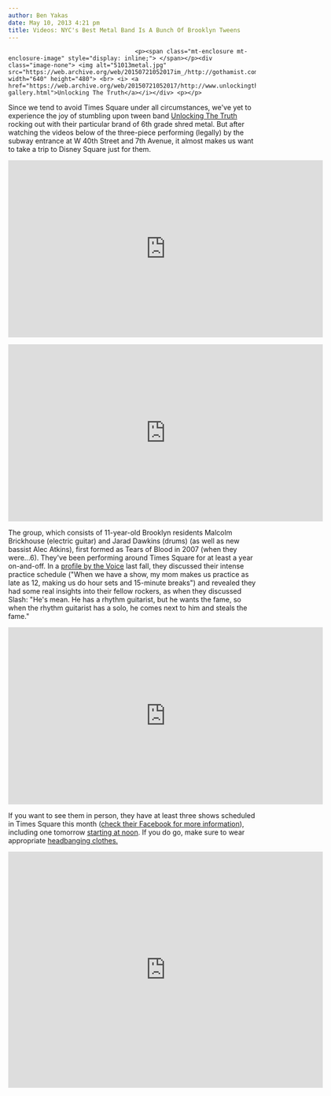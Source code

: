 ```yaml
---
author: Ben Yakas
date: May 10, 2013 4:21 pm
title: Videos: NYC's Best Metal Band Is A Bunch Of Brooklyn Tweens
---
```


	
										<p><span class="mt-enclosure mt-enclosure-image" style="display: inline;"> </span></p><div class="image-none"> <img alt="51013metal.jpg" src="https://web.archive.org/web/20150721052017im_/http://gothamist.com/attachments/byakas/51013metal.jpg" width="640" height="480"> <br> <i> <a href="https://web.archive.org/web/20150721052017/http://www.unlockingthetruthband.com/photo-gallery.html">Unlocking The Truth</a></i></div> <p></p>

<p>Since we tend to avoid Times Square under all circumstances, we&apos;ve yet to experience the joy of stumbling upon tween band <a href="https://web.archive.org/web/20150721052017/http://www.unlockingthetruthband.com/">Unlocking The Truth</a> rocking out with their particular brand of 6th grade shred metal. But after watching the videos below of the three-piece performing (legally) by the subway entrance at W 40th Street and 7th Avenue, it almost makes us want to take a trip to Disney Square just for them.</p>

<p><iframe width="640" height="360" src="https://web.archive.org/web/20150721052017if_/http://www.youtube.com/embed/6mdi5V98Kps" frameborder="0" allowfullscreen></iframe></p>

<p><iframe width="640" height="360" src="https://web.archive.org/web/20150721052017if_/http://www.youtube.com/embed/F2Q1qBNrlXo" frameborder="0" allowfullscreen></iframe></p>

<p>The group, which consists of 11-year-old Brooklyn residents Malcolm Brickhouse (electric guitar) and Jarad Dawkins (drums) (as well as new bassist Alec Atkins), first formed as Tears of Blood in 2007 (when they were...6). They&apos;ve been performing around Times Square for at least a year on-and-off. In a <a href="https://web.archive.org/web/20150721052017/http://www.villagevoice.com/2012-09-12/music/at-metal-school-with-unlocking-the-truth/full/">profile by the Voice</a> last fall, they discussed their intense practice schedule (&quot;When we have a show, my mom makes us practice as late as 12, making us do hour sets and 15-minute breaks&quot;) and revealed they had some real insights into their fellow rockers, as when they discussed Slash: &quot;He&apos;s mean. He has a rhythm guitarist, but he wants the fame, so when the rhythm guitarist has a solo, he comes next to him and steals the fame.&quot;</p>

<p><iframe width="640" height="360" src="https://web.archive.org/web/20150721052017if_/http://www.youtube.com/embed/yYeWRK09DEg" frameborder="0" allowfullscreen></iframe></p>

<p>If you want to see them in person, they have at least three shows scheduled in Times Square this month (<a href="https://web.archive.org/web/20150721052017/https://www.facebook.com/UnlockingTheTruth">check their Facebook for more information</a>), including one tomorrow <a href="https://web.archive.org/web/20150721052017/http://profiles.sonicbids.com/events/index/UnlockingTheTruth/3511546">starting at noon</a>. If you do go, make sure to wear appropriate <a href="https://web.archive.org/web/20150721052017/http://gothamist.com/2013/03/11/video_happiest_headbanger_in_brookl.php">headbanging clothes.</a></p>

<p><iframe width="640" height="480" src="https://web.archive.org/web/20150721052017if_/http://www.youtube.com/embed/3nepnFKOFs4" frameborder="0" allowfullscreen></iframe></p>					
										
									
				